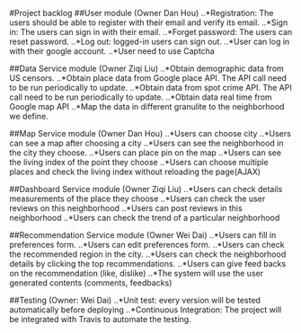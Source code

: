 #Project backlog
##User module (Owner Dan Hou)
..*Registration: The users should be able to register with their email and verify its email.
..*Sign in: The users can sign in with their email.
..*Forget password: The users can reset password.
..*Log out: logged-in users can sign out.
..*User can log in with their google account.
..*User need to use Captcha

##Data Service module (Owner Ziqi Liu)
..*Obtain demographic data from US censors.
..*Obtain place data from Google place API. The API call need to be run periodically to update.
..*Obtain data from spot crime API. The API call need to be run periodically to update.
..*Obtain data real time from Google map API
..*Map the data in different granulite to the neighborhood we define.

##Map Service module (Owner Dan Hou)
..*Users can choose city
..*Users can see a map after choosing a city
..*Users can see the neighborhood in the city they choose.
..*Users can place pin on the map
..*Users can see the living index of the point they choose
..*Users can choose multiple places and check the living index without reloading the page(AJAX)

##Dashboard Service module (Owner Ziqi Liu)
..*Users can check details measurements of the place they choose
..*Users can check the user reviews on this neighborhood
..*Users can post reviews in this neighborhood
..*Users can check the trend of a particular neighborhood

##Recommendation Service module (Owner Wei Dai)
..*Users can fill in preferences form.
..*Users can edit preferences form.
..*Users can check the recommended region in the city.
..*Users can check the neighborhood details by clicking the top recommendations.
..*Users can give feed backs on the recommendation (like, dislike)
..*The system will use the user generated contents (comments, feedbacks)

##Testing (Owner: Wei Dai)
..*Unit test: every version will be tested automatically before deploying
..*Continuous Integration: The project will be integrated with Travis to automate the testing.

